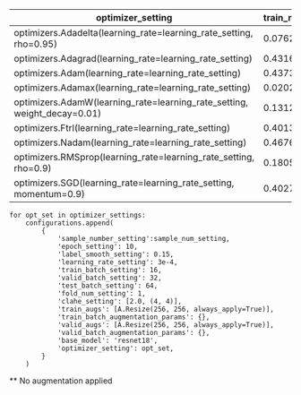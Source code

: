 | optimizer_setting                                                        | train_results_avg_f1_score | train_results_avg_auc | test_results_avg_f1_score | test_results_avg_auc | sample_number_setting | epoch_setting | label_smooth_setting | learning_rate_setting | train_batch_setting | valid_batch_setting | test_batch_setting | fold_num_setting | clahe_setting | base_model |  |
|--------------------------------------------------------------------------|----------------------------|-----------------------|---------------------------|----------------------|-----------------------|---------------|----------------------|-----------------------|---------------------|---------------------|--------------------|------------------|---------------|------------|--|
| optimizers.Adadelta(learning_rate=learning_rate_setting, rho=0.95)       |         0.0762463807782193 |    0.7061301183898986 |       0.08188296306626067 |   0.7012937568907734 |                   500 |            10 |                 0.15 |                0.0003 |                  16 |                  32 |                 64 |                1 | [2.0, (4, 4)] | resnet18   |  |
| optimizers.Adagrad(learning_rate=learning_rate_setting)                  |         0.4316500634625954 |    0.8442836025375243 |       0.39228587223424966 |   0.8227320383147004 |                   500 |            10 |                 0.15 |                0.0003 |                  16 |                  32 |                 64 |                1 | [2.0, (4, 4)] | resnet18   |  |
| optimizers.Adam(learning_rate=learning_rate_setting)                     |          0.437311897248032 |    0.8383502524173391 |        0.4234829637664392 |    0.841862907718958 |                   500 |            10 |                 0.15 |                0.0003 |                  16 |                  32 |                 64 |                1 | [2.0, (4, 4)] | resnet18   |  |
| optimizers.Adamax(learning_rate=learning_rate_setting)                   |        0.02024566219688171 |    0.5727142159655805 |      0.020144557535444453 |   0.5668585073873267 |                   500 |            10 |                 0.15 |                0.0003 |                  16 |                  32 |                 64 |                1 | [2.0, (4, 4)] | resnet18   |  |
| optimizers.AdamW(learning_rate=learning_rate_setting, weight_decay=0.01) |        0.13124056064854758 |   0.45747833018238976 |       0.13093961460193917 |   0.4617022615750094 |                   500 |            10 |                 0.15 |                0.0003 |                  16 |                  32 |                 64 |                1 | [2.0, (4, 4)] | resnet18   |  |
| optimizers.Ftrl(learning_rate=learning_rate_setting)                     |        0.40136027327999957 |    0.8223614117778311 |       0.35552361243570224 |   0.7971281393916831 |                   500 |            10 |                 0.15 |                0.0003 |                  16 |                  32 |                 64 |                1 | [2.0, (4, 4)] | resnet18   |  |
| optimizers.Nadam(learning_rate=learning_rate_setting)                    |         0.4676276185034326 |     0.846005186669621 |       0.45283893421191557 |   0.8285264471164409 |                   500 |            10 |                 0.15 |                0.0003 |                  16 |                  32 |                 64 |                1 | [2.0, (4, 4)] | resnet18   |  |
| optimizers.RMSprop(learning_rate=learning_rate_setting, rho=0.9)         |        0.18054453049852986 |                   0.5 |       0.18030570351009131 |                  0.5 |                   500 |            10 |                 0.15 |                0.0003 |                  16 |                  32 |                 64 |                1 | [2.0, (4, 4)] | resnet18   |  |
| optimizers.SGD(learning_rate=learning_rate_setting, momentum=0.9)        |         0.4027772552077421 |    0.8422722902694948 |        0.3964201152204996 |   0.8346099659333757 |                   500 |            10 |                 0.15 |                0.0003 |                  16 |                  32 |                 64 |                1 | [2.0, (4, 4)] | resnet18   |  |


```
for opt_set in optimizer_settings:
    configurations.append(
        {
            'sample_number_setting':sample_num_setting,
            'epoch_setting': 10,
            'label_smooth_setting': 0.15,
            'learning_rate_setting': 3e-4,
            'train_batch_setting': 16,
            'valid_batch_setting': 32,
            'test_batch_setting': 64,
            'fold_num_setting': 1,
            'clahe_setting': [2.0, (4, 4)],
            'train_augs': [A.Resize(256, 256, always_apply=True)],
            'train_batch_augmentation_params': {},
            'valid_augs': [A.Resize(256, 256, always_apply=True)],
            'valid_batch_augmentation_params': {},
            'base_model': 'resnet18',
            'optimizer_setting': opt_set,
        }
    )
```
** No augmentation applied
